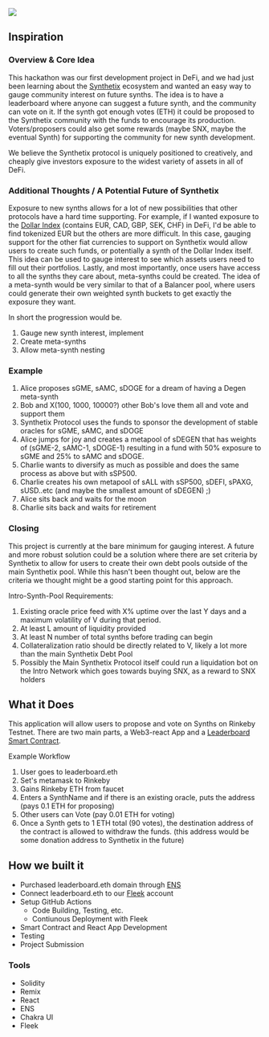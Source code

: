 ![](https://raw.githubusercontent.com/JoseRoman/snx-leaderboard/main/mountain.png)

## Inspiration

### Overview & Core Idea
This hackathon was our first development project in DeFi, and we had just been learning about the [Synthetix](https://synthetix.io/) ecosystem and wanted an easy way to gauge community interest on future synths. The idea is to have a leaderboard where anyone can suggest a future synth, and the community can vote on it. If the synth got enough votes (ETH) it could be proposed to the Synthetix community with the funds to encourage its production. Voters/proposers could also get some rewards (maybe SNX, maybe the eventual Synth) for supporting the community for new synth development.

We believe the Synthetix protocol is uniquely positioned to creatively, and cheaply give investors exposure to the widest variety of assets in all of DeFi.

### Additional Thoughts / A Potential Future of Synthetix

Exposure to new synths allows for a lot of new possibilities that other protocols have a hard time supporting. For example, if I wanted exposure to the [Dollar Index](https://www.investopedia.com/terms/u/usdx.asp) (contains EUR, CAD, GBP, SEK, CHF) in DeFi, I'd be able to find tokenized EUR but the others are more difficult. In this case, gauging support for the other fiat currencies to support on Synthetix would allow users to create such funds, or potentially a synth of the Dollar Index itself. This idea can be used to gauge interest to see which assets users need to fill out their portfolios. Lastly, and most importantly, once users have access to all the synths they care about, meta-synths could be created. The idea of a meta-synth would be very similar to that of a Balancer pool, where users could generate their own weighted synth buckets to get exactly the exposure they want.

In short the progression would be.

1. Gauge new synth interest, implement
2. Create meta-synths
3. Allow meta-synth nesting

### Example
1. Alice proposes sGME, sAMC, sDOGE for a dream of having a Degen meta-synth
2. Bob and X(100, 1000, 10000?) other Bob's love them all and vote and support them
3. Synthetix Protocol uses the funds to sponsor the development of stable oracles for sGME, sAMC, and sDOGE
4. Alice jumps for joy and creates a metapool of sDEGEN that has weights of (sGME-2, sAMC-1, sDOGE-1) resulting in a fund with 50% exposure to sGME and 25% to sAMC and sDOGE.
5. Charlie wants to diversify as much as possible and does the same process as above but with sSP500.
6. Charlie creates his own metapool of sALL with sSP500, sDEFI, sPAXG, sUSD..etc (and maybe the smallest amount of sDEGEN) ;)
7. Alice sits back and waits for the moon
8. Charlie sits back and waits for retirement

### Closing
This project is currently at the bare minimum for gauging interest. A future and more robust solution could be a solution where there are set criteria by Synthetix to allow for users to create their own debt pools outside of the main Synthetix pool. While this hasn't been thought out, below are the criteria we thought might be a good starting point for this approach.

Intro-Synth-Pool Requirements:
1. Existing oracle price feed with X% uptime over the last Y days and a maximum volatility of V during that period.
2. At least L amount of liquidity provided
3. At least N number of total synths before trading can begin
4. Collateralization ratio should be directly related to V, likely a lot more than the main Synthetix Debt Pool
5. Possibly the Main Synthetix Protocol itself could run a liquidation bot on the Intro Network which goes towards buying SNX, as a reward to SNX holders

## What it Does
This application will allow users to propose and vote on Synths on Rinkeby Testnet. There are two main parts, a Web3-react App and a [Leaderboard Smart Contract](https://github.com/JoseRoman/snx-leaderboard-contracts). 

Example Workflow
1. User goes to leaderboard.eth
2. Set's metamask to Rinkeby
3. Gains Rinkeby ETH from faucet
4. Enters a SynthName and if there is an existing oracle, puts the address (pays 0.1 ETH for proposing)
5. Other users can Vote (pay 0.01 ETH for voting)
6. Once a Synth gets to 1 ETH total (90 votes), the destination address of the contract is allowed to withdraw the funds. (this address would be some donation address to Synthetix in the future)


## How we built it 
- Purchased leaderboard.eth domain through [ENS](https://ens.domains/)
- Connect leaderboard.eth to our [Fleek](https://fleek.co/) account
- Setup GitHub Actions
  - Code Building, Testing, etc. 
  - Contiunous Deployment with Fleek 
- Smart Contract and React App Development
- Testing
- Project Submission 

### Tools
- Solidity
- Remix 
- React
- ENS
- Chakra UI
- Fleek
